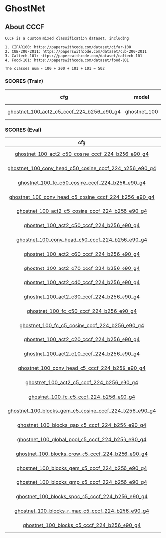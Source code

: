 # GhostNet

## About CCCF

    CCCF is a custom mixed classification dataset, including

    1. CIFAR100: https://paperswithcode.com/dataset/cifar-100
    2. CUB-200-2011: https://paperswithcode.com/dataset/cub-200-2011
    3. Caltech-101: https://paperswithcode.com/dataset/caltech-101
    4. Food-101: https://paperswithcode.com/dataset/food-101

    The classes num = 100 + 200 + 101 + 101 = 502

### SCORES (Train)

| cfg |    model   |   top1/top3/top5/top10   |       loss       | optimizer | lr-scheduler | epoch | pretrained |
|:---:|:----------:|:-------------:|:----------------:|:---------:|:------------:|:-----:|:-----:|
|  [ghostnet_100_act2_c5_cccf_224_b256_e90_g4](../../configs/cccf/ghostnet/ghostnet_100_act2_c5_cccf_224_b256_e90_g4.yaml)   |  ghostnet_100  | 48.191 / 63.768 / 70.201 / 77.878  | CrossEntropyLoss |    SGD    |  MultiStepLR |   90  |   True  |

### SCORES (Eval)

| cfg |    model   |   top1/top3/top5/top10   |   feat_type   | max_num | aggregate | enhance | distance | rank |
|:---:|:----------:|:-------------:|:----------------:|:---------:|:------------:|:-----:|:-----:|:-----:|
|  [ghostnet_100_act2_c50_cosine_cccf_224_b256_e90_g4](../configs/cccf/ghostnet/ghostnet_100_act2_c50_cosine_cccf_224_b256_e90_g4.yaml)   |  ghostnet_100  | 58.102 / 72.389 / 77.354 / 83.366   | act2 |    50    |  identity |   identity  |   cosine  | normal  |
|  [ghostnet_100_conv_head_c50_cosine_cccf_224_b256_e90_g4](../configs/cccf/ghostnet/ghostnet_100_conv_head_c50_cosine_cccf_224_b256_e90_g4.yaml)   |  ghostnet_100  | 58.093 / 72.380 / 77.373 / 83.375   | conv_head |    50    |  identity |   identity  |   cosine  | normal  |
|  [ghostnet_100_fc_c50_cosine_cccf_224_b256_e90_g4](../configs/cccf/ghostnet/ghostnet_100_fc_c50_cosine_cccf_224_b256_e90_g4.yaml)   |  ghostnet_100  | 55.390 / 70.407 / 76.185 / 82.422   | fc |    50    |  identity |   identity  |   cosine  | normal  |
|  [ghostnet_100_conv_head_c5_cosine_cccf_224_b256_e90_g4](../configs/cccf/ghostnet/ghostnet_100_conv_head_c5_cosine_cccf_224_b256_e90_g4.yaml)   |  ghostnet_100  | 54.904 / 70.341 / 75.970 / 83.207  | conv_head |    5    |  identity |   identity  |   cosine  | normal  |
|  [ghostnet_100_act2_c5_cosine_cccf_224_b256_e90_g4](../configs/cccf/ghostnet/ghostnet_100_act2_c5_cosine_cccf_224_b256_e90_g4.yaml)   |  ghostnet_100  | 54.904 / 70.341 / 75.961 / 83.226  | act2 |    5    |  identity |   identity  |   cosine  | normal  |
|  [ghostnet_100_act2_c50_cccf_224_b256_e90_g4](../configs/cccf/ghostnet/ghostnet_100_act2_c50_cccf_224_b256_e90_g4.yaml)   |  ghostnet_100  | 52.445 / 67.377 / 73.277 / 79.785   | act2 |    50    |  identity |   identity  |   euclidean  | normal  |
|  [ghostnet_100_conv_head_c50_cccf_224_b256_e90_g4](../configs/cccf/ghostnet/ghostnet_100_conv_head_c50_cccf_224_b256_e90_g4.yaml)   |  ghostnet_100  | 52.445 / 67.377 / 73.277 / 79.776   | conv_head |    50    |  identity |   identity  |   euclidean  | normal  |
|  [ghostnet_100_act2_c60_cccf_224_b256_e90_g4](../configs/cccf/ghostnet/ghostnet_100_act2_c60_cccf_224_b256_e90_g4.yaml)   |  ghostnet_100  | 52.436 / 67.415 / 73.324 / 79.719  | act2 |    60    |  identity |   identity  |   euclidean  | normal  |
|  [ghostnet_100_act2_c70_cccf_224_b256_e90_g4](../configs/cccf/ghostnet/ghostnet_100_act2_c70_cccf_224_b256_e90_g4.yaml)   |  ghostnet_100  | 52.417 / 67.415 / 73.305 / 79.701  | act2 |    70    |  identity |   identity  |   euclidean  | normal  |
|  [ghostnet_100_act2_c40_cccf_224_b256_e90_g4](../configs/cccf/ghostnet/ghostnet_100_act2_c40_cccf_224_b256_e90_g4.yaml)   |  ghostnet_100  | 52.258 / 67.377 / 73.268 / 79.738   | act2 |    40    |  identity |   identity  |   euclidean  | normal  |
|  [ghostnet_100_act2_c30_cccf_224_b256_e90_g4](../configs/cccf/ghostnet/ghostnet_100_act2_c30_cccf_224_b256_e90_g4.yaml)   |  ghostnet_100  | 51.903 / 67.181 / 73.249 / 79.645   | act2 |    30    |  identity |   identity  |   euclidean  | normal  |
|  [ghostnet_100_fc_c50_cccf_224_b256_e90_g4](../configs/cccf/ghostnet/ghostnet_100_fc_c50_cccf_224_b256_e90_g4.yaml)   |  ghostnet_100  | 51.716 / 67.546 / 73.932 / 80.888  | fc |    50    |  identity |   identity  |   euclidean  | normal  |
|  [ghostnet_100_fc_c5_cosine_cccf_224_b256_e90_g4](../configs/cccf/ghostnet/ghostnet_100_fc_c5_cosine_cccf_224_b256_e90_g4.yaml)   |  ghostnet_100  | 51.697 / 67.742 / 74.596 / 81.917  | fc |    5    |  identity |   identity  |   cosine  | normal  |
|  [ghostnet_100_act2_c20_cccf_224_b256_e90_g4](../configs/cccf/ghostnet/ghostnet_100_act2_c20_cccf_224_b256_e90_g4.yaml)   |  ghostnet_100  | 51.360 / 66.919 / 72.894 / 79.364   | act2 |    20    |  identity |   identity  |   euclidean  | normal  |
|  [ghostnet_100_act2_c10_cccf_224_b256_e90_g4](../configs/cccf/ghostnet/ghostnet_100_act2_c10_cccf_224_b256_e90_g4.yaml)   |  ghostnet_100  | 50.229 / 65.732 / 72.052 / 79.243  | act2 |    10    |  identity |   identity  |   euclidean  | normal  |
|  [ghostnet_100_conv_head_c5_cccf_224_b256_e90_g4](../configs/cccf/ghostnet/ghostnet_100_conv_head_c5_cccf_224_b256_e90_g4.yaml)   |  ghostnet_100  | 48.172 / 63.759 / 70.201 / 77.887  | conv_head |    5    |  identity |   identity  |   euclidean  | normal  |
|  [ghostnet_100_act2_c5_cccf_224_b256_e90_g4](../configs/cccf/ghostnet/ghostnet_100_act2_c5_cccf_224_b256_e90_g4.yaml)   |  ghostnet_100  | 48.172 / 63.740 / 70.201 / 77.878  | act2 |    5    |  identity |   identity  |   euclidean  | normal  |
|  [ghostnet_100_fc_c5_cccf_224_b256_e90_g4](../configs/cccf/ghostnet/ghostnet_100_fc_c5_cccf_224_b256_e90_g4.yaml)   |  ghostnet_100  | 47.564 / 64.778 / 71.763 / 80.112  | fc |    5    |  identity |   identity  |   euclidean  | normal  |
|  [ghostnet_100_blocks_gem_c5_cosine_cccf_224_b256_e90_g4](../configs/cccf/ghostnet/ghostnet_100_blocks_gem_c5_cosine_cccf_224_b256_e90_g4.yaml)   |  ghostnet_100  | 43.385 / 59.645 / 66.227 / 73.922  | blocks |    5    |  gem |   identity  |   cosine  | normal  |
|  [ghostnet_100_blocks_gap_c5_cccf_224_b256_e90_g4](../configs/cccf/ghostnet/ghostnet_100_blocks_gap_c5_cccf_224_b256_e90_g4.yaml)   |  ghostnet_100  | 41.206 / 56.802 / 63.806 / 72.099  | blocks |    5    |  gap |   identity  |   euclidean  | normal  |
|  [ghostnet_100_global_pool_c5_cccf_224_b256_e90_g4](../configs/cccf/ghostnet/ghostnet_100_global_pool_c5_cccf_224_b256_e90_g4.yaml)   |  ghostnet_100  | 41.197 / 56.812 / 63.824 / 72.137  | global_pool |    5    |  identity |   identity  |   euclidean  | normal  |
|  [ghostnet_100_blocks_crow_c5_cccf_224_b256_e90_g4](../configs/cccf/ghostnet/ghostnet_100_blocks_crow_c5_cccf_224_b256_e90_g4.yaml)   |  ghostnet_100  | 39.785 / 54.867 / 61.169 / 69.799  | blocks |    5    |  crow |   identity  |   euclidean  | normal  |
|  [ghostnet_100_blocks_gem_c5_cccf_224_b256_e90_g4](../configs/cccf/ghostnet/ghostnet_100_blocks_gem_c5_cccf_224_b256_e90_g4.yaml)   |  ghostnet_100  | 38.308 / 54.053 / 61.178 / 70.173  | blocks |    5    |  gem |   identity  |   euclidean  | normal  |
|  [ghostnet_100_blocks_gmp_c5_cccf_224_b256_e90_g4](../configs/cccf/ghostnet/ghostnet_100_blocks_gmp_c5_cccf_224_b256_e90_g4.yaml)   |  ghostnet_100  | 33.857 / 49.687 / 56.980 / 66.339  | blocks |    5    |  gmp |   identity  |   euclidean  | normal  |
|  [ghostnet_100_blocks_spoc_c5_cccf_224_b256_e90_g4](../configs/cccf/ghostnet/ghostnet_100_blocks_spoc_c5_cccf_224_b256_e90_g4.yaml)   |  ghostnet_100  | 28.957 / 41.861 / 48.153 / 56.260  | blocks |    5    |  spoc |   identity  |   euclidean  | normal  |
|  [ghostnet_100_blocks_r_mac_c5_cccf_224_b256_e90_g4](../configs/cccf/ghostnet/ghostnet_100_blocks_r_mac_c5_cccf_224_b256_e90_g4.yaml)   |  ghostnet_100  | 23.114 / 35.718 / 42.338 / 51.304  | blocks |    5    |  r_mac |   identity  |   euclidean  | normal  |
|  [ghostnet_100_blocks_c5_cccf_224_b256_e90_g4](../configs/cccf/ghostnet/ghostnet_100_blocks_c5_cccf_224_b256_e90_g4.yaml)   |  ghostnet_100  | 6.255 / 9.696 / 11.650 / 16.568  | blocks |    5    |  identity |   identity  |   euclidean  | normal  |
